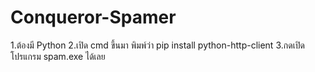 # Conqueror-Spamer
1.ต้องมี Python
2.เปิด cmd ขึ้นมา พิมพ์ว่า pip install python-http-client
3.กดเปิดโปรแกรม spam.exe ได้เลย
